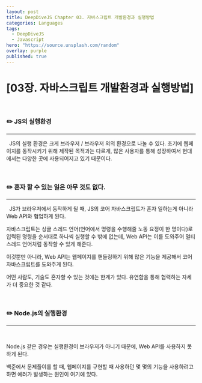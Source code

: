 ```yaml
---
layout: post
title: DeepDiveJS Chapter 03. 자바스크립트 개발환경과 실행방법
categories: Languages
tags:
  - DeepDiveJS
  - Javascript
hero: "https://source.unsplash.com/random"
overlay: purple
published: true
---
```


# [03장. 자바스크립트 개발환경과 실행방법]

</br>

### ✏️ JS의 실행환경

---

&nbsp; JS의 실행 환경은 크게 브라우저 / 브라우저 외의 환경으로 나눌 수 있다. 초기에 웹페이지를 동작시키기 위해 제작된 목적과는 다르게, 많은 사용자를 통해 성장하여서 현대에서는 다양한 곳에 사용되어지고 있기 때문이다.

</br>

### ✏️ 혼자 할 수 있는 일은 아무 것도 없다.

---

&nbsp; JS가 브라우저에서 동작하게 될 때, JS의 코어 자바스크립트가 혼자 일하는게 아니라 Web API와 협업하게 된다.

자바스크립트는 싱글 스레드 언어(언어에서 명령을 수행해줄 노동 요정이 한 명이다)로 입력된 명령을 순서대로 하나씩 실행할 수 밖에 없는데, Web API는 이를 도와주어 멀티 스레드 언어처럼 동작할 수 있게 해준다.

이것뿐만 아니라, Web API는 웹페이지를 핸들링하기 위해 많은 기능을 제공해서 코어 자바스크립트를 도와주게 된다.

어떤 사람도, 기술도 혼자할 수 있는 것에는 한계가 있다. 유연함을 통해 협력하는 자세가 더 중요한 것 같다.

</br>

### ✏️ Node.js의 실행환경

---

&nbsp;

Node.js 같은 경우는 실행환경이 브라우저가 아니기 때문에, Web API를 사용하지 못하게 된다.

백준에서 문제풀이를 할 때, 웹페이지를 구현할 때 사용하던 몇 몇의 기능을 사용하려고 하면 에러가 발생하는 원인이 여기에 있다.
